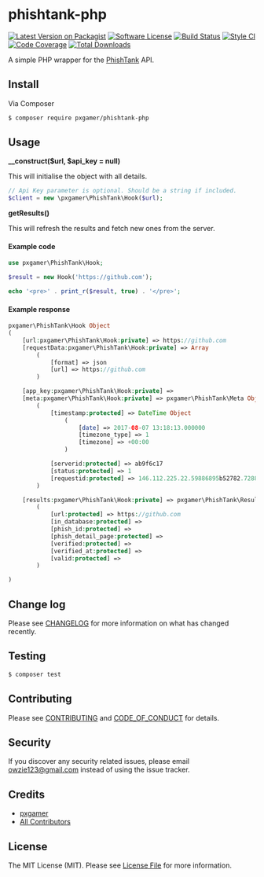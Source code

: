 # phishtank-php

[![Latest Version on Packagist][ico-version]][link-packagist]
[![Software License][ico-license]](LICENSE.md)
[![Build Status][ico-travis]][link-travis]
[![Style CI][ico-styleci]][link-styleci]
[![Code Coverage][ico-code-quality]][link-code-quality]
[![Total Downloads][ico-downloads]][link-downloads]

A simple PHP wrapper for the [PhishTank][pt] API.

## Install

Via Composer

``` bash
$ composer require pxgamer/phishtank-php
```

## Usage

**__construct($url, $api_key = null)**

This will initialise the object with all details.

```php
// Api Key parameter is optional. Should be a string if included.
$client = new \pxgamer\PhishTank\Hook($url);
```

**getResults()**

This will refresh the results and fetch new ones from the server.

#### Example code

```php
use pxgamer\PhishTank\Hook;

$result = new Hook('https://github.com');

echo '<pre>' . print_r($result, true) . '</pre>';
```
#### Example response

```php
pxgamer\PhishTank\Hook Object
(
    [url:pxgamer\PhishTank\Hook:private] => https://github.com
    [requestData:pxgamer\PhishTank\Hook:private] => Array
        (
            [format] => json
            [url] => https://github.com
        )

    [app_key:pxgamer\PhishTank\Hook:private] => 
    [meta:pxgamer\PhishTank\Hook:private] => pxgamer\PhishTank\Meta Object
        (
            [timestamp:protected] => DateTime Object
                (
                    [date] => 2017-08-07 13:18:13.000000
                    [timezone_type] => 1
                    [timezone] => +00:00
                )

            [serverid:protected] => ab9f6c17
            [status:protected] => 1
            [requestid:protected] => 146.112.225.22.59886895b52782.72884672
        )

    [results:pxgamer\PhishTank\Hook:private] => pxgamer\PhishTank\Results Object
        (
            [url:protected] => https://github.com
            [in_database:protected] => 
            [phish_id:protected] => 
            [phish_detail_page:protected] => 
            [verified:protected] => 
            [verified_at:protected] => 
            [valid:protected] => 
        )

)
```

## Change log

Please see [CHANGELOG](CHANGELOG.md) for more information on what has changed recently.

## Testing

``` bash
$ composer test
```

## Contributing

Please see [CONTRIBUTING](CONTRIBUTING.md) and [CODE_OF_CONDUCT](CODE_OF_CONDUCT.md) for details.

## Security

If you discover any security related issues, please email owzie123@gmail.com instead of using the issue tracker.

## Credits

- [pxgamer][link-author]
- [All Contributors][link-contributors]

## License

The MIT License (MIT). Please see [License File](LICENSE.md) for more information.

[pt]: https://www.phishtank.com

[ico-version]: https://img.shields.io/packagist/v/pxgamer/phishtank-php.svg?style=flat-square
[ico-license]: https://img.shields.io/badge/license-MIT-brightgreen.svg?style=flat-square
[ico-travis]: https://img.shields.io/travis/pxgamer/phishtank-php/master.svg?style=flat-square
[ico-styleci]: https://styleci.io/repos/83330775/shield
[ico-code-quality]: https://img.shields.io/codecov/c/github/pxgamer/phishtank-php.svg?style=flat-square
[ico-downloads]: https://img.shields.io/packagist/dt/pxgamer/phishtank-php.svg?style=flat-square

[link-packagist]: https://packagist.org/packages/pxgamer/phishtank-php
[link-travis]: https://travis-ci.org/pxgamer/phishtank-php
[link-styleci]: https://styleci.io/repos/83330775
[link-code-quality]: https://codecov.io/gh/pxgamer/phishtank-php
[link-downloads]: https://packagist.org/packages/pxgamer/phishtank-php
[link-author]: https://github.com/pxgamer
[link-contributors]: ../../contributors
